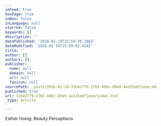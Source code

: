 ```yaml
---
inFeed: true
hasPage: true
inNav: false
inLanguage: null
starred: false
keywords: []
description: ''
datePublished: '2016-02-19T15:59:30.386Z'
dateModified: '2016-02-19T15:59:02.414Z'
title: ''
author: []
authors: []
publisher:
  name: null
  domain: null
  url: null
  favicon: null
sourcePath: _posts/2016-02-19-32b42779-2702-406c-89a9-4e325e8f1eee.md
published: true
url: 32b42779-2702-406c-89a9-4e325e8f1eee/index.html
_type: Article

---
```

Esther Honig:  Beauty Perceptions